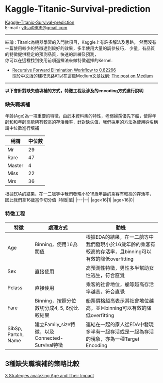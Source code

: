# Kaggle-Titanic-Survival-prediction
[Kaggle-Titanic-Survival-prediction](https://www.kaggle.com/c/titanic)<br>
E-mail : [yltsai0609@gmail.com](yltsai0609@gmail.com) <br>
**********************************************
結論 : Titanic為機器學習的入門款項目，Kaggle上有許多解法及思路，
然而沒有一篇使用較少的特徵達到較好的效果，多半使用大量的調參技巧，
少量，有品質的特徵提供穩定的預測品質，快速的訓練及預測，<br>
你可以在這裡找到使用前項選擇法來做特徵選擇的Kernel: 
* [Recursive Forward Elimination Workflow to 0.82296](https://github.com/YLTsai0609/Kaggle-Titanic-Top3-percent/blob/master/Recursive%20Forward%20Elimination%20Workflow%20to%200.82296.ipynb)<br>
關於中文版的建模思路可以在這篇Medium文章找到:
[The post on Medium](https://medium.com/@yulongtsai/https-medium-com-yulongtsai-titanic-top3-8e64741cc11f)<br>
**********************************************
<b>以下會針對缺失值填補的方式，特徵工程及涉及的encoding方式進行說明</b>

### 缺失職填補
年齡(Age)為一項重要的特徵，由於本資料集的特性，老弱婦孺優先下船，使得年齡和和年齡高能夠有較高的存活機率，針對缺失值，我們採用的方法為使用姓名稱謂中位數進行填補

|稱謂|中位數|
|----|---|
|Mr|29|
|Rare|47|
|Master|4|
|Miss|22|
|Mrs|36|

根據EDA的結果，在一二艙等中我們發現小於16歲年齡的乘客有較高的存活率，
因此我們拿16歲當作切分值
|特徵|值|
|---|--|
|age<16|1|
|age>16|0|

### 特徵工程

|特徵|處理方式|動機|
|----|------|---|
|Age|Binning，使用16為閥值|根據EDA的結果，在一二艙等中我們發現小於16歲年齡的乘客有較高的存活率，且binning可以有效的降低overfitting|
|Sex|直接使用|高預測性特徵，男性多半幫助女性逃生，符合直覺|
|Pclass|直接使用|乘客的社會地位，艙等越高存活率越高，符合直覺|
|Fare|Binning，按照分位數切分成4, 5, 6份比較結果|船票價格越高表示其社會地位越高，並且binning可以有效的降低overfitting|
|SibSp, Partch, Name|建立Family_size特徵，以及Connected-Survival特徵|連結在一起的家人從EDA中發現多半有一起存活或是一起為存活的現象，亦為一種Target Encoding|


## 3種缺失職填補的策略比較
[3 Strategies analyzing Age and Their Impact](https://github.com/YLTsai0609/Kaggle-Titanic-Top3-percent/blob/master/3%20Strategies%20analyzing%20Age%20and%20Their%20Impact%20.ipynb)
